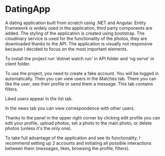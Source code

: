 # DatingApp
A dating application built from scratch using .NET and Angular. Entity Framework is widely used in the application, third party components are added. The styling of the application is created using bootstrap. The cloudinary service is used for the functionality of the photos, they are downloaded thanks to the API. The application is visually not responsive because I decided to focus on the most important elements.

To install the project run 'dotnet watch run' in API folder and 'ng serve' in client folder.

To use the project, you need to create a fake account. You will be logged in automatically. Then you can view users in the Matches tab. There you can like the user, see their profile or send them a message. This tab contains filters.

Liked users appear in the list tab.

In the news tab you can view correspondence with other users.

Thanks to the panel in the upper right corner by clicking edit profile you can edit your profile, upload photos, set a photo to the main photo, or delete photos (unless it's the only one).

To take full advantage of the application and see its functionality, I recommend setting up 2 accounts and initiating all possible interactions between them (messages, likes, browsing the profile, filters).

